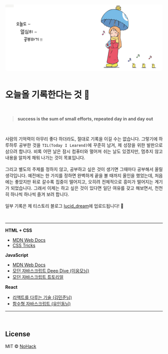 <p align="center">
  <img src="images/intro.jpg" style="margin-bottom: 12px; border-radius: 5px;">
</p>

# 오늘을 기록한다는 것 📝

<br>

> **success is the sum of small efforts, repeated day in and day out**

<br>

<p align="justify">
사람의 기억력이 아무리 좋다 하더라도, 절대로 기록을 이길 수는 없습니다. 그렇기에 하루하루 공부한 것을 <code>TIL(Today I Learend)</code>에 꾸준히 남겨, 제 성장을 위한 발판으로 삼으려 합니다. 비록 어떤 날은 잠시 컴퓨터와 멀어져 쉬는 날도 있겠지만, 멈추지 않고 내용을 알차게 채워 나가는 것이 목표입니다. 
<br><br>
그리고 별도의 주제를 정하지 않고, 공부하고 싶은 것이 생기면 그때마다 공부해서 올릴 생각입니다. 예전에는 한 가지를 정하면 완벽하게 끝을 볼 때까지 올인을 했었는데, 처음에는 좋았지만 뒤로 갈수록 집중이 떨어지고, 오히려 전체적으로 흥미가 떨어지는 계기가 되었습니다. 그래서 이제는 하고 싶은 것이 있다면 일단 여유를 갖고 해보면서, 천천히 하나씩 하나씩 즐겨 보려 합니다.
<br><br>
일부 기록은 제 티스토리 블로그 <a href="https://nohack.tistory.com">lucid_dream</a>에 업로드됩니다! 🤗
</p>

<br>

---

**HTML + CSS**

- [MDN Web Docs](https://developer.mozilla.org/ko/)
- [CSS Tricks](https://css-tricks.com/)

**JavaScript**

- [MDN Web Docs](https://developer.mozilla.org/ko/)
- [모던 자바스크립트 Deep Dive (이웅모님)](http://www.yes24.com/Product/Goods/92742567?OzSrank=1)
- [모던 자바스크립트 튜토리얼](https://ko.javascript.info/)

**React**

- [리액트를 다루는 기술 (김민준님)](http://www.yes24.com/Product/Goods/78233628?OzSrank=1)
- [함수형 자바스크립트 (유인동님)](http://www.yes24.com/Product/Goods/56885507?OzSrank=1)

---

<br>

## License

MIT &copy; [NoHack](mailto:lbjp114@gmail.com)
